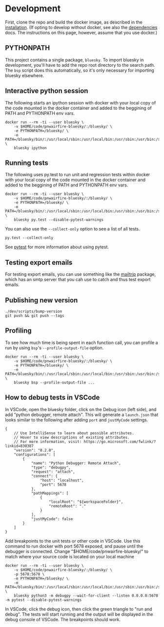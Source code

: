 # Development

First, clone the repo and build the docker image,
as described in the [installation](installation.md).  (If opting
to develop without docker, see also the
[dependencies](dependencies.md) docs.  The instructions on this
page, however, assume that you use docker.)

## PYTHONPATH

This project contains a single package, ```bluesky```. To import bluesky
in development, you'll have to add the repo root directory to the
search path. The ```bsp``` script does this automatically, so it's only
necessary for importing bluesky elsewhere.


## Interactive python session

The following starts an ipython session with docker with your local
copy of the code mounted in the docker container and added
to the beggining of PATH and PYTHONPATH env vars.

    docker run --rm -ti --user bluesky \
        -v $HOME/code/pnwairfire-bluesky/:/bluesky/ \
        -e PYTHONPATH=/bluesky/ \
        -e PATH=/bluesky/bin/:/usr/local/sbin:/usr/local/bin:/usr/sbin:/usr/bin:/sbin:/bin \
        bluesky ipython



## Running tests

The following uses py.test to run unit and regression tests
within docker with your local
copy of the code mounted in the docker container and added
to the beggining of PATH and PYTHONPATH env vars.

    docker run --rm -ti --user bluesky \
        -v $HOME/code/pnwairfire-bluesky/:/bluesky/ \
        -e PYTHONPATH=/bluesky/ \
        -e PATH=/bluesky/bin/:/usr/local/sbin:/usr/local/bin:/usr/sbin:/usr/bin:/sbin:/bin \
        bluesky py.test --disable-pytest-warnings

You can also use the ```--collect-only``` option to see a list of all tests.

    py.test --collect-only

See [pytest](http://pytest.org/latest/getting-started.html#getstarted) for more information about using pytest.


## Testing export emails

For testing export emails, you can use something like the
[mailtrip](https://pypi.org/project/mailtrap/) package, which has
an smtp server that you cah use to catch and thus test export emails.


## Publishing new version

    ./dev/scripts/bump-version
    git push && git push --tags


## Profiling

To see how much time is being spent in each function call, you can
profile a run by using `bsp`'s `--profile-output-file` option.

    docker run --rm -ti --user bluesky \
        -v $HOME/code/pnwairfire-bluesky/:/bluesky/ \
        -e PYTHONPATH=/bluesky/ \
        -e PATH=/bluesky/bin/:/usr/local/sbin:/usr/local/bin:/usr/sbin:/usr/bin:/sbin:/bin \
        bluesky bsp --profile-output-file ...


## How to debug tests in VSCode

In VSCode, open the bluesky folder, click on the Debug icon (left side), and
add "python debugger, remote attach". This will generate a `launch.json` that looks similar to the following after adding `port` and `justMyCode` settings.

    {
        // Use IntelliSense to learn about possible attributes.
        // Hover to view descriptions of existing attributes.
        // For more information, visit: https://go.microsoft.com/fwlink/?linkid=830387
        "version": "0.2.0",
        "configurations": [
            {
                "name": "Python Debugger: Remote Attach",
                "type": "debugpy",
                "request": "attach",
                "connect": {
                    "host": "localhost",
                    "port": 5678
                },
                "pathMappings": [
                    {
                        "localRoot": "${workspaceFolder}",
                        "remoteRoot": "."
                    }
                ],
                "justMyCode": false
            }
        ]
    }

Add breakpoints to the unit tests or other code in VSCode. Use this command to
run docker with port 5678 exposed, and pause until the debugger is connected.
Change "$HOME/code/pnwairfire-bluesky/" to match where your source code is
located on your local machine

    docker run --rm -ti --user bluesky \
        -v $HOME/code/pnwairfire-bluesky/:/bluesky/ \
        -p 5678:5678 \
        -e PYTHONPATH=/bluesky/ \
        -e PATH=/bluesky/bin/:/usr/local/sbin:/usr/local/bin:/usr/sbin:/usr/bin:/sbin:/bin \
        bluesky python3 -m debugpy --wait-for-client --listen 0.0.0.0:5678 -m pytest --disable-pytest-warnings

In VSCode, click the debug icon, then click the green triangle to "run and debug".
The tests will start running and the output will be displayed in the debug console of
VSCode. The breakpoints should work.
